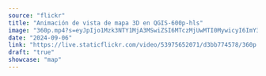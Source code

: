 ```yaml
---
source: "flickr"
title: "Animación de vista de mapa 3D en QGIS-600p-hls"
image: "360p.mp4?s=eyJpIjo1Mzk3NTY1MjA3MSwiZSI6MTczMjUwMTI0MywicyI6ImY3ZDJjMzkwZDEyMDE1MWVjMzllZTM3YmI2MTEwMWMwMTY1OWU2NzUiLCJ2IjoxfQ.mp4"
date: "2024-09-06"
link: "https://live.staticflickr.com/video/53975652071/d3bb774578/360p.mp4?s=eyJpIjo1Mzk3NTY1MjA3MSwiZSI6MTczMjUwMTI0MywicyI6ImY3ZDJjMzkwZDEyMDE1MWVjMzllZTM3YmI2MTEwMWMwMTY1OWU2NzUiLCJ2IjoxfQ"
draft: "true"
showcase: "map"
---
```

